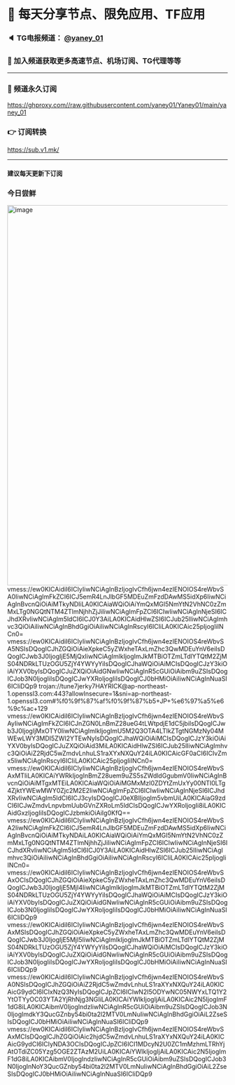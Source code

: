 # 🚀 每天分享节点、限免应用、TF应用
### 🔈 TG电报频道： [@yaney_01](https://t.me/yaney_01) 
### 🔔 加入频道获取更多高速节点、机场订阅、TG代理等等  
***
### 🔗  频道永久订阅
   https://ghproxy.com//raw.githubusercontent.com/yaney01/Yaney01/main/yaney_01
### 👉  订阅转换
   https://sub.v1.mk/
***
#### 建议每天更新下订阅
### 今日尝鲜
<img width="867" alt="image" src="https://user-images.githubusercontent.com/53202722/209596763-e810c361-d477-4bab-b2ac-564735d438c7.png">
vmess://ew0KICAidiI6ICIyIiwNCiAgInBzIjogIvCfh6jwn4ezIENOIOS4reWbvSA0IiwNCiAgImFkZCI6ICJ5emR4LnJlbGF5MDEuZmFzdDAwMS5idXp6IiwNCiAgInBvcnQiOiAiMTkyNDIiLA0KICAiaWQiOiAiYmQxMGI5NmYtN2VhNC0zZmMxLTg0NGQtNTM4ZTlmNjhhZjJiIiwNCiAgImFpZCI6ICIwIiwNCiAgInNjeSI6ICJhdXRvIiwNCiAgIm5ldCI6ICJ0Y3AiLA0KICAidHlwZSI6ICJub25lIiwNCiAgImhvc3QiOiAiIiwNCiAgInBhdGgiOiAiIiwNCiAgInRscyI6ICIiLA0KICAic25pIjogIiINCn0=
vmess://ew0KICAidiI6ICIyIiwNCiAgInBzIjogIvCfh6jwn4ezIENOIOS4reWbvSA5NSIsDQogICJhZGQiOiAieXpkeC5yZWxheTAxLmZhc3QwMDEuYnV6eiIsDQogICJwb3J0IjogIjE5MjQxIiwNCiAgImlkIjogImJkMTBiOTZmLTdlYTQtM2ZjMS04NDRkLTUzOGU5ZjY4YWYyYiIsDQogICJhaWQiOiAiMCIsDQogICJzY3kiOiAiYXV0byIsDQogICJuZXQiOiAidGNwIiwNCiAgInR5cGUiOiAibm9uZSIsDQogICJob3N0IjogIiIsDQogICJwYXRoIjogIiIsDQogICJ0bHMiOiAiIiwNCiAgInNuaSI6ICIiDQp9
trojan://tune7jerky7HAYRICK@ap-northeast-1.openssl3.com:443?allowInsecure=1&sni=ap-northeast-1.openssl3.com#%f0%9f%87%af%f0%9f%87%b5+JP+%e6%97%a5%e6%9c%ac+129
vmess://ew0KICAidiI6ICIyIiwNCiAgInBzIjogIvCfh6jwn4ezIENOIOS4reWbvSAyIiwNCiAgImFkZCI6ICJnZGN0LnBmZ28ueG4tLWtpdjE1dC5jbiIsDQogICJwb3J0IjogIjMxOTY0IiwNCiAgImlkIjogImU5M2Q3OTA4LTlkZTgtNGMzNy04MWEwLWY3MDI5ZWI2YTEwNyIsDQogICJhaWQiOiAiMCIsDQogICJzY3kiOiAiYXV0byIsDQogICJuZXQiOiAid3MiLA0KICAidHlwZSI6ICJub25lIiwNCiAgImhvc3QiOiAiZ2RjdC5wZmdvLnhuLS1raXYxNXQuY24iLA0KICAicGF0aCI6ICIvZmx5IiwNCiAgInRscyI6ICIiLA0KICAic25pIjogIiINCn0=
vmess://ew0KICAidiI6ICIyIiwNCiAgInBzIjogIvCfh6jwn4ezIENOIOS4reWbvSAxMTIiLA0KICAiYWRkIjogInBmZ28uem9uZS5sZWdldGgubmV0IiwNCiAgInBvcnQiOiAiMTgxMTEiLA0KICAiaWQiOiAiMGMxMzI0ZDYtZmUxYy00NTI0LTg4ZjktYWEwMWY0Zjc2M2E2IiwNCiAgImFpZCI6ICIwIiwNCiAgInNjeSI6ICJhdXRvIiwNCiAgIm5ldCI6ICJ3cyIsDQogICJ0eXBlIjogIm5vbmUiLA0KICAiaG9zdCI6ICJwZmdvLnpvbmUubGVnZXRoLm5ldCIsDQogICJwYXRoIjogIi8iLA0KICAidGxzIjogIiIsDQogICJzbmkiOiAiIg0KfQ==
vmess://ew0KICAidiI6ICIyIiwNCiAgInBzIjogIvCfh6jwn4ezIENOIOS4reWbvSA2IiwNCiAgImFkZCI6ICJ5emR4LnJlbGF5MDEuZmFzdDAwMS5idXp6IiwNCiAgInBvcnQiOiAiMTkyNDAiLA0KICAiaWQiOiAiYmQxMGI5NmYtN2VhNC0zZmMxLTg0NGQtNTM4ZTlmNjhhZjJiIiwNCiAgImFpZCI6ICIwIiwNCiAgInNjeSI6ICJhdXRvIiwNCiAgIm5ldCI6ICJ0Y3AiLA0KICAidHlwZSI6ICJub25lIiwNCiAgImhvc3QiOiAiIiwNCiAgInBhdGgiOiAiIiwNCiAgInRscyI6ICIiLA0KICAic25pIjogIiINCn0=
vmess://ew0KICAidiI6ICIyIiwNCiAgInBzIjogIvCfh6jwn4ezIENOIOS4reWbvSAxOCIsDQogICJhZGQiOiAieXpkeC5yZWxheTAxLmZhc3QwMDEuYnV6eiIsDQogICJwb3J0IjogIjE5MjI4IiwNCiAgImlkIjogImJkMTBiOTZmLTdlYTQtM2ZjMS04NDRkLTUzOGU5ZjY4YWYyYiIsDQogICJhaWQiOiAiMCIsDQogICJzY3kiOiAiYXV0byIsDQogICJuZXQiOiAidGNwIiwNCiAgInR5cGUiOiAibm9uZSIsDQogICJob3N0IjogIiIsDQogICJwYXRoIjogIiIsDQogICJ0bHMiOiAiIiwNCiAgInNuaSI6ICIiDQp9
vmess://ew0KICAidiI6ICIyIiwNCiAgInBzIjogIvCfh6jwn4ezIENOIOS4reWbvSAxMSIsDQogICJhZGQiOiAieXpkeC5yZWxheTAxLmZhc3QwMDEuYnV6eiIsDQogICJwb3J0IjogIjE5MjI5IiwNCiAgImlkIjogImJkMTBiOTZmLTdlYTQtM2ZjMS04NDRkLTUzOGU5ZjY4YWYyYiIsDQogICJhaWQiOiAiMCIsDQogICJzY3kiOiAiYXV0byIsDQogICJuZXQiOiAidGNwIiwNCiAgInR5cGUiOiAibm9uZSIsDQogICJob3N0IjogIiIsDQogICJwYXRoIjogIiIsDQogICJ0bHMiOiAiIiwNCiAgInNuaSI6ICIiDQp9
vmess://ew0KICAidiI6ICIyIiwNCiAgInBzIjogIvCfh6jwn4ezIENOIOS4reWbvSA0NSIsDQogICJhZGQiOiAiZ2RjdC5wZmdvLnhuLS1raXYxNXQuY24iLA0KICAicG9ydCI6ICIxNzQ3NyIsDQogICJpZCI6ICIwN2I5ODYwNC05NWYxLTQ1Y2YtOTYyOC03YTA2YjRhNjg3NGIiLA0KICAiYWlkIjogIjAiLA0KICAic2N5IjogImF1dG8iLA0KICAibmV0IjogIndzIiwNCiAgInR5cGUiOiAibm9uZSIsDQogICJob3N0IjogImdkY3QucGZnby54bi0ta2l2MTV0LmNuIiwNCiAgInBhdGgiOiAiL2ZseSIsDQogICJ0bHMiOiAiIiwNCiAgInNuaSI6ICIiDQp9
vmess://ew0KICAidiI6ICIyIiwNCiAgInBzIjogIvCfh6jwn4ezIENOIOS4reWbvSAxMCIsDQogICJhZGQiOiAic2hjdC5wZmdvLnhuLS1raXYxNXQuY24iLA0KICAicG9ydCI6ICIyNDA3OCIsDQogICJpZCI6ICI1MDcyN2U0ZC1mMzhmLTRhYjAtOTdiZC05Yzg5OGE2ZTAzM2UiLA0KICAiYWlkIjogIjAiLA0KICAic2N5IjogImF1dG8iLA0KICAibmV0IjogIndzIiwNCiAgInR5cGUiOiAibm9uZSIsDQogICJob3N0IjogInNoY3QucGZnby54bi0ta2l2MTV0LmNuIiwNCiAgInBhdGgiOiAiL2ZseSIsDQogICJ0bHMiOiAiIiwNCiAgInNuaSI6ICIiDQp9
